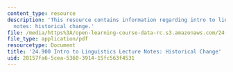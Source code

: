 ```yaml
---
content_type: resource
description: 'This resource contains information regarding intro to linguistics lecture
  notes: historical change.'
file: /media/https%3A/open-learning-course-data-rc.s3.amazonaws.com/24-900-introduction-to-linguistics-fall-2012/28157fa65cea5360391415fc563f4531_MIT24_900F12_HistoriclChan.pdf
file_type: application/pdf
resourcetype: Document
title: '24.900 Intro to Linguistics Lecture Notes: Historical Change'
uid: 28157fa6-5cea-5360-3914-15fc563f4531
---
```

